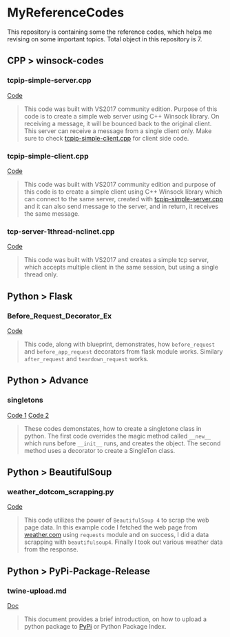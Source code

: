 # MyReferenceCodes

This repository is containing some the reference codes, which helps me revising on some important topics. Total object in this repository is 7.

## CPP > winsock-codes

### tcpip-simple-server.cpp
[Code](https://github.com/antaripchatterjee/MyReferenceCodes/blob/master/CPP/winsock-codes/tcpip-simple-server.cpp)
>This code was built with VS2017 community edition. Purpose of this code is to create a simple web server using C++ Winsock library. On receiving a message, it will be bounced back to the original client. This server can receive a message from a single client only. Make sure to check [tcpip-simple-client.cpp](https://github.com/antaripchatterjee/MyReferenceCodes/blob/master/CPP/winsock-codes/tcpip-simple-client.cpp) for client side code.

### tcpip-simple-client.cpp
[Code](https://github.com/antaripchatterjee/MyReferenceCodes/blob/master/CPP/winsock-codes/tcpip-simple-client.cpp)
>This code was built with VS2017 community edition and purpose of this code is to create a simple client using C++ Winsock library which can connect to the same server, created with [tcpip-simple-server.cpp](https://github.com/antaripchatterjee/MyReferenceCodes/blob/master/CPP/winsock-codes/tcpip-simple-server.cpp) and it can also send message to the server, and in return, it receives the same message.

### tcp-server-1thread-nclinet.cpp
[Code](https://github.com/antaripchatterjee/MyReferenceCodes/blob/master/CPP/winsock-codes/tcp-server-1thread-nclinet.cpp)
>This code was built with VS2017 and creates a simple tcp server, which accepts multiple client in the same session, but using a single thread only.

## Python > Flask

### Before_Request_Decorator_Ex
[Code](https://github.com/antaripchatterjee/MyReferenceCodes/blob/master/Python/Flask/Before_Request_Decorator_Ex/before_request_dec_ex.py)
>This code, along with blueprint, demonstrates, how `before_request` and `before_app_request` decorators from flask module works. Similary `after_request` and `teardown_request` works.

## Python > Advance

### singletons
[Code 1](https://github.com/antaripchatterjee/MyReferenceCodes/blob/master/Python/Advance/singletons/method1.py)
[Code 2](https://github.com/antaripchatterjee/MyReferenceCodes/blob/master/Python/Advance/singletons/method2.py)
>These codes demonstates, how to create a singletone class in python. The first code overrides the magic method called `__new__` which runs before `__init__` runs, and creates the object. The second method uses a decorator to create a SingleTon class.

## Python > BeautifulSoup

### weather_dotcom_scrapping.py
[Code](https://github.com/antaripchatterjee/MyReferenceCodes/blob/master/Python/BeautifulSoup/weather_dotcom_scrapping.py)
>This code utilizes the power of `BeautifulSoup 4` to scrap the web page data. In this example code I fetched the web page from [weather.com](https://weather.com/en-IN/weather/today/l/22.57,88.36?par=google&temp=c) using `requests` module and on success, I did a data scrapping with `beautifulsoup4`. Finally I took out various weather data from the response.

## Python > PyPi-Package-Release

### twine-upload.md
[Doc](https://github.com/antaripchatterjee/MyReferenceCodes/blob/master/Python/PyPi-Package-Release/twine-upload.md)
>This document provides a brief introduction, on how to upload a python package to [PyPi](https://pypi.org/) or Python Package Index.
